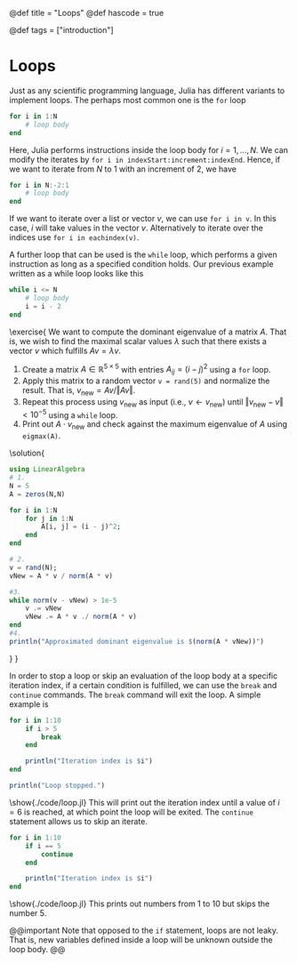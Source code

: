 @def title = "Loops"
@def hascode = true

@def tags = ["introduction"]

# Loops

Just as any scientific programming language, Julia has different variants to implement loops. The perhaps most common one is the `for` loop
```julia
for i in 1:N
    # loop body
end
```
Here, Julia performs instructions inside the loop body for $i = 1, \ldots, N$. We can modify the iterates by `for i in indexStart:increment:indexEnd`. Hence, if we want to iterate from $N$ to $1$ with an increment of $2$, we have 
```julia
for i in N:-2:1
    # loop body
end
```
If we want to iterate over a list or vector $v$, we can use `for i in v`. In this case, $i$ will take values in the vector $v$. 
Alternatively to iterate over the indices use `for i in eachindex(v)`.

A further loop that can be used is the `while` loop, which performs a given instruction as long as a specified condition holds. Our previous example written as a while loop looks like this
```julia
while i <= N
    # loop body
    i = i - 2
end
```

\exercise{
    We want to compute the dominant eigenvalue of a matrix $A$. That is, we wish to find the maximal scalar values $\lambda$ such that there exists a vector $v$ which fulfills $Av = \lambda v$.
1. Create a matrix $A\in\mathbb{R}^{5 \times 5}$ with entries $A_{ij} = (i-j)^2$ using a `for` loop. 
2. Apply this matrix to a random vector `v = rand(5)` and normalize the result. That is, $v_{\mathrm{new}} = Av/\Vert Av\Vert$.
3. Repeat this process using $v_{\mathrm{new}}$ as input (i.e., $v\leftarrow v_{\mathrm{new}}$) until $\Vert v_{\mathrm{new}}- v \Vert < 10^{-5}$ using a `while` loop.
4. Print out $A\cdot v_{\mathrm{new}}$ and check against the maximum eigenvalue of $A$ using `eigmax(A)`.

\solution{
```julia
using LinearAlgebra
# 1.
N = 5
A = zeros(N,N)

for i in 1:N
    for j in 1:N
        A[i, j] = (i - j)^2;
    end
end

# 2.
v = rand(N);
vNew = A * v / norm(A * v)

#3.
while norm(v - vNew) > 1e-5
    v .= vNew
    vNew .= A * v ./ norm(A * v)
end
#4.
println("Approximated dominant eigenvalue is $(norm(A * vNew))")
```
}
}

In order to stop a loop or skip an evaluation of the loop body at a specific iteration index, if a certain condition is fulfilled, we can use the `break` and `continue` commands. The `break` command will exit the loop. A simple example is
```julia:./code/loop.jl
for i in 1:10
    if i > 5
        break
    end

    println("Iteration index is $i")
end

println("Loop stopped.")
```
\show{./code/loop.jl}
This will print out the iteration index until a value of $i=6$ is reached, at which point the loop will be exited. The `continue` statement allows us to skip an iterate.
```julia:./code/loop.jl
for i in 1:10    
    if i == 5
        continue
    end

    println("Iteration index is $i")
end
```
\show{./code/loop.jl}
This prints out numbers from $1$ to $10$ but skips the number $5$.

@@important
Note that opposed to the `if` statement, loops are not leaky. That is, new variables defined inside a loop will be unknown outside the loop body.
@@
